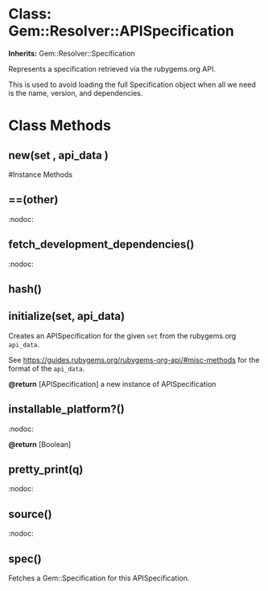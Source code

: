 # Class: Gem::Resolver::APISpecification
**Inherits:** Gem::Resolver::Specification
    

Represents a specification retrieved via the rubygems.org API.

This is used to avoid loading the full Specification object when all we need
is the name, version, and dependencies.


# Class Methods
## new(set , api_data ) [](#method-c-new)

#Instance Methods
## ==(other) [](#method-i-==)
:nodoc:

## fetch_development_dependencies() [](#method-i-fetch_development_dependencies)
:nodoc:

## hash() [](#method-i-hash)

## initialize(set, api_data) [](#method-i-initialize)
Creates an APISpecification for the given `set` from the rubygems.org
`api_data`.

See https://guides.rubygems.org/rubygems-org-api/#misc-methods for the format
of the `api_data`.

**@return** [APISpecification] a new instance of APISpecification

## installable_platform?() [](#method-i-installable_platform?)
:nodoc:

**@return** [Boolean] 

## pretty_print(q) [](#method-i-pretty_print)
:nodoc:

## source() [](#method-i-source)
:nodoc:

## spec() [](#method-i-spec)
Fetches a Gem::Specification for this APISpecification.

